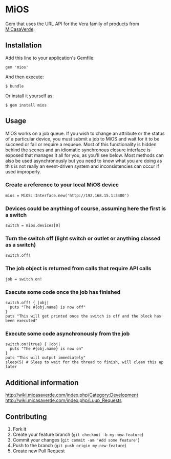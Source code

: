 # MiOS

Gem that uses the URL API for the Vera family of products from [MiCasaVerde](http://micasaverde.com).

## Installation

Add this line to your application's Gemfile:

    gem 'mios'

And then execute:

    $ bundle

Or install it yourself as:

    $ gem install mios

## Usage

MiOS works on a job queue. If you wish to change an attribute or the status of a particular device, you must submit a
job to MiOS and wait for it to be succeed or fail or require a requeue. Most of this functionality is hidden behind the scenes
and an idiomatic synchronous closure interface is exposed that manages it all for you, as you'll see below. Most methods can also
be used asynchronously but you need to know what you are doing as this is not really an event-driven system and inconsistencies can
occur if used improperly.

### Create a reference to your local MiOS device
    mios = MiOS::Interface.new('http://192.168.15.1:3480')

### Devices could be anything of course, assuming here the first is a switch
    switch = mios.devices[0]

### Turn the switch off (light switch or outlet or anything classed as a switch)
    switch.off!

### The job object is returned from calls that require API calls
    job = switch.on!

### Execute some code once the job has finished
    switch.off! { |obj|
      puts "The #{obj.name} is now off"
    }
    puts "This will get printed once the switch is off and the block has been executed"

### Execute some code asynchronously from the job
    switch.on!(true) { |obj|
      puts "The #{obj.name} is now on"
    }
    puts "This will output immediately"
    sleep(5) # Sleep to wait for the thread to finish, will clean this up later

## Additional information

http://wiki.micasaverde.com/index.php/Category:Development
http://wiki.micasaverde.com/index.php/Luup_Requests

## Contributing

1. Fork it
2. Create your feature branch (`git checkout -b my-new-feature`)
3. Commit your changes (`git commit -am 'Add some feature'`)
4. Push to the branch (`git push origin my-new-feature`)
5. Create new Pull Request

